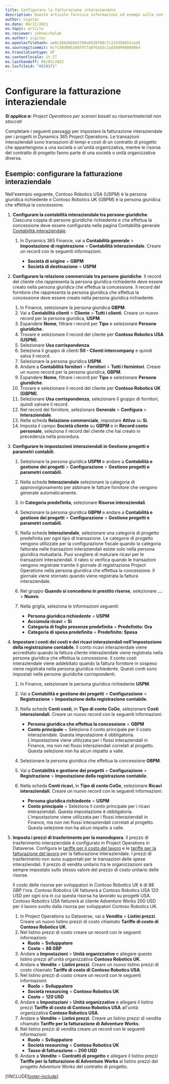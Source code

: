 ```yaml
---
title: Configurare la fatturazione interaziendale
description: Questo articolo fornisce informazioni ed esempi sulla configurazione della fatturazione interaziendale per i progetti.
author: sigitac
ms.date: 04/12/2021
ms.topic: article
ms.reviewer: johnmichalak
ms.author: sigitac
ms.openlocfilehash: ae0c2662bb6b2789ab520f08c7c21935b651ced5
ms.sourcegitcommit: 6cfc50d89528df977a8f6a55c1ad39d99800d9b4
ms.translationtype: HT
ms.contentlocale: it-IT
ms.lasthandoff: 06/03/2022
ms.locfileid: "8929371"
---
```

# <a name="configure-intercompany-invoicing"></a>Configurare la fatturazione interaziendale

_**Si applica a:** Project Operations per scenari basati su risorse/materiali non stoccati_

Completare i seguenti passaggi per impostare la fatturazione interaziendale per i progetti in Dynamics 365 Project Operations. Le transazioni interaziendali sono transazioni di tempi e costi di un contratto di progetto che appartengono a una società o un'unità organizzativa, mentre le risorse del contratto di progetto fanno parte di una società o unità organizzativa diversa.

## <a name="example-configure-intercompany-invoicing"></a>Esempio: configurare la fatturazione interaziendale

Nell'esempio seguente, Contoso Robotics USA (USPM) è la persona giuridica richiedente e Contoso Robotics UK (GBPM) è la persona giuridica che effettua la concessione. 

1. **Configurare la contabilità interaziendale tra persone giuridiche**. Ciascuna coppia di persone giuridiche richiedente e che effettua la concessione deve essere configurata nella pagina Contabilità generale [Contabilità interaziendale](/dynamics365/finance/general-ledger/intercompany-accounting-setup).
    
    1. In Dynamics 365 Finance, vai a **Contabilità generale** > **Impostazione di registrazione** > **Contabilità interaziendale**. Creare un record con le seguenti informazioni:

        - **Società di origine** = **GBPM**
        - **Società di destinazione** = **USPM**

2. **Configurare la relazione commerciale tra persone giuridiche**. Il record del cliente che rappresenta la persona giuridica richiedente deve essere creato nella persona giuridica che effettua la concessione. Il record del fornitore che rappresenta la persona giuridica che effettua la concessione deve essere creato nella persona giuridica richiedente.

     1. In Finance, selezionare la persona giuridica **GBPM**.
     2. Vai a **Contabilità clienti** > **Cliente** > **Tutti i clienti**. Creare un nuovo record per la persona giuridica, **USPM**.
     3. Espandere **Nome**, filtrare i record per **Tipo** e selezionare **Persone giuridiche**. 
     4. Trovare e selezionare il record del cliente per **Contoso Robotics USA (USPM)**.
     5. Selezionare **Usa corrispondenza**. 
     6. Seleziona il gruppo di clienti **50 - Clienti intercompany** e quindi salva il record.
     7. Selezionare la persona giuridica **USPM**.
     8. Andare a **Contabilità fornitori** > **Fornitori** > **Tutti i fornintori**. Creare un nuovo record per la persona giuridica, **GBPM**.
     9. Espandere **Nome**, filtrare i record per **Tipo** e selezionare **Persone giuridiche**. 
     10. Trovare e selezionare il record del cliente per **Contoso Robotics UK (GBPM)**.
     11. Selezionare **Usa corrispondenza**, selezionare il gruppo di fornitori, quindi salvare il record.
     12. Nel record del fornitore, selezionare **Generale** > **Configura** > **Interaziendale**.
     13. Nella scheda **Relazione commerciale**, impostare **Attivo** su **Sì**.
     14. Imposta il campo **Società cliente** su **GBPM** e in **Record conto personale**, seleziona il record del cliente che hai creato in precedenza nella procedura.

3. **Configurare le impostazioni interaziendali in Gestione progetti e parametri contabili**. 

    1. Selezionare la persona giuridica **USPM** e andare a **Contabilità e gestione dei progetti** > **Configurazione** > **Gestione progetti e parametri contabili**.
    2. Nella scheda **Interaziendale** selezionare la categoria di approvvigionamento per abbinare le fatture fornitore che vengono generate automaticamente.
    3. In **Categoria predefinita**, selezionare **Risorse interaziendali**.
    4. Selezionare la persona giuridica **GBPM** e andare a **Contabilità e gestione dei progetti** > **Configurazione** > **Gestione progetti e parametri contabili**.
    5. Nella scheda **Interaziendale**, selezionare una categoria di progetto predefinita per ogni tipo di transazione. Le categorie di progetto vengono utilizzate per la configurazione fiscale quando la categoria fatturata nelle transazioni interaziendali esiste solo nella persona giuridica mutuataria. Puoi scegliere di maturare ricavi per le transazioni interaziendali. Il rateo si verifica quando le transazioni vengono registrate tramite il giornale di registrazione Project Operations nella persona giuridica che effettua la concessione. Il giornale viene stornato quando viene registrata la fattura interaziendale.
    6. Nel gruppo **Quando si concedono in prestito risorse**, selezionare **...** > **Nuovo**. 
    7. Nella griglia, seleziona le informazioni seguenti:

          - **Persona giuridica richiedente** = **USPM**
          - **Accumula ricavi** = **Sì**
          - **Categoria di foglio presenze predefinita** = **Predefinito: Ora**
          - **Categoria di spesa predefinita** = **Predefinito: Spesa**

4. **Impostare i conti dei costi e dei ricavi interaziendali nell'impostazione della registrazione contabile**. Il conto ricavi interaziendale viene accreditato quando la fattura cliente interaziendale viene registrata nella persona giuridica che effettua la concessione. Il conto costi interaziendale viene addebitato quando la fattura fornitore in sospeso viene registrata nella persona giuridica richiedente. Questi conti sono impostati nelle persone giuridiche corrispondenti. 
      
     1. In Finance, selezionare la persona giuridica richiedente **USPM**. 
     2. Vai a **Contabilità e gestione dei progetti** > **Configurazione** > **Registrazione** > **Impostazione della registrazione contabile**. 
     3. Nella scheda **Conti costi**, in **Tipo di conto CoGe**, selezionare **Costi interaziendali**. Creare un nuovo record con le seguenti informazioni:
      
        - **Persona giuridica che effettua la concessione** = **GBPM**
        - **Conto principale** = Seleziona il conto principale per il costo interaziendale. Questa impostazione è obbligatoria. L'impostazione viene utilizzata per i flussi interaziendali in Finance, ma non nei flussi interaziendali correlati al progetto. Questa selezione non ha alcun impatto a valle. 
        
     4. Selezionare la persona giuridica che effettua la concessione **GBPM**. 
     5. Vai a **Contabilità e gestione dei progetti** > **Configurazione** > **Registrazione** > **Impostazione della registrazione contabile**. 
     6. Nella scheda **Conti ricavi**, in **Tipo di conto CoGe**, selezionare **Ricavi interaziendali**. Creare un nuovo record con le seguenti informazioni:

        - **Persona giuridica richiedente** = **USPM**
        - **Conto principale** = Seleziona il conto principale per i ricavi interaziendali. Questa impostazione è obbligatoria. L'impostazione viene utilizzata per i flussi interaziendali in Finance, ma non nei flussi interaziendali correlati al progetto. Questa selezione non ha alcun impatto a valle. 

5. **Imposta i prezzi di trasferimento per la manodopera**. Il prezzo di trasferimento interaziendale è configurato in Project Operations in Dataverse. Configura le [tariffe per il costo del lavoro](../pricing-costing/set-up-labor-cost-rate.md#transfer-pricing-and-costs-for-resources-outside-of-your-division-or-legal-entity) e le [tariffe per la fatturazione del lavoro](../pricing-costing/set-up-labor-bill-rate.md#transfer-pricing-or-set-up-bill-rates-for-resources-from-other-organizational-units-or-divisions) per la fatturazione interaziendale. I prezzi di trasferimento non sono supportati per le transazioni delle spese interaziendali. Il prezzo di vendita unitario tra le organizzazioni sarà sempre impostato sullo stesso valore del prezzo di costo unitario delle risorse.

      Il costo delle risorse per sviluppatori in Contoso Robotics UK è di 88 GBP l'ora. Contoso Robotics UK fatturerà a Contoso Robotics USA 120 USD per ogni ora in cui questa risorsa ha lavorato su progetti USA. Contoso Robotics USA fatturerà al cliente Adventure Works 200 USD per il lavoro svolto dalla risorsa per sviluppatori Contoso Robotics UK.

      1. In Project Operations su Dataverse, vai a **Vendita** > **Listini prezzi**. Creare un nuovo listino prezzi di costo chiamato **Tariffe di costo di Contoso Robotics UK**. 
      2. Nel listino prezzi di costo creare un record con le seguenti informazioni:
         - **Ruolo** = **Sviluppatore**
         - **Costo** = **88 GBP**
      3. Andare a **Impostazioni** > **Unità organizzative** e allegare questo listino prezzi all'unità organizzativa **Contoso Robotics UK**.
      4. Andare a **Vendite** > **Listini prezzi**. Creare un nuovo listino prezzi di costo chiamato **Tariffe di costo di Contoso Robotics USA**. 
      5. Nel listino prezzi di costo creare un record con le seguenti informazioni:
          - **Ruolo** = **Sviluppatore**
          - **Società resourcing** = **Contoso Robotics UK**
          - **Costo** = **120 USD**
      6. Andare a **Impostazioni** > **Unità organizzative** e allegare il listino prezzi **Tariffe di costo di Contoso Robotics USA** all'unità organizzativa **Contoso Robotics USA**.
      7. Andare a **Vendite** > **Listini prezzi**. Creare un listino prezzi di vendita chiamato **Tariffe per la fatturazione di Adventure Works**. 
      8. Nel listino prezzi di vendita creare un record con le seguenti informazioni:
          - **Ruolo** = **Sviluppatore**
          - **Società resourcing** = **Contoso Robotics UK**
          - **Tasso di fatturazione** = **200 USD**
      9. Andare a **Vendite** > **Contratti di progetto** e allegare il listino prezzi **Tariffe per la fatturazione di Adventure Works** al listino prezzi del progetto Adventure Works del contratto di progetto.


[!INCLUDE[footer-include](../includes/footer-banner.md)]
